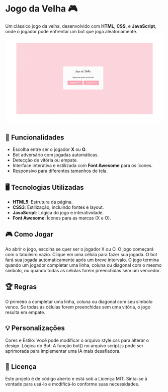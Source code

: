 # Jogo da Velha 🎮

Um clássico jogo da velha, desenvolvido com **HTML**, **CSS**, e **JavaScript**, onde o jogador pode enfrentar um bot que joga aleatoriamente.
![](https://github.com/shirlyalima/Jogo-da-Velha/blob/ead7a1053e205830e5e9f4c8ebe8ef35bd7d24f6/exemplo%20do%20projeto.gif)

## 🚀 Funcionalidades

- Escolha entre ser o jogador **X** ou **O**.
- Bot adversário com jogadas automáticas.
- Detecção de vitória ou empate.
- Interface interativa e estilizada com **Font Awesome** para os ícones.
- Responsivo para diferentes tamanhos de tela.

## 🖥️ Tecnologias Utilizadas

- **HTML5**: Estrutura da página.
- **CSS3**: Estilização, incluindo fontes e layout.
- **JavaScript**: Lógica do jogo e interatividade.
- **Font Awesome**: Ícones para as marcas (X e O).


## 🎮 Como Jogar
Ao abrir o jogo, escolha se quer ser o jogador X ou O.
O jogo começará com o tabuleiro vazio.
Clique em uma célula para fazer sua jogada.
O bot fará sua jogada automaticamente após um breve intervalo.
O jogo termina quando um jogador completar uma linha, coluna ou diagonal com o mesmo símbolo, ou quando todas as células forem preenchidas sem um vencedor.

## 🏆 Regras
O primeiro a completar uma linha, coluna ou diagonal com seu símbolo vence.
Se todas as células forem preenchidas sem uma vitória, o jogo resulta em empate.

## 💡 Personalizações
Cores e Estilo: Você pode modificar o arquivo style.css para alterar o design.
Lógica do Bot: A função bot() no arquivo script.js pode ser aprimorada para implementar uma IA mais desafiadora.

## 📜 Licença
Este projeto é de código aberto e está sob a Licença MIT. Sinta-se à vontade para usá-lo e modificá-lo conforme suas necessidades.
